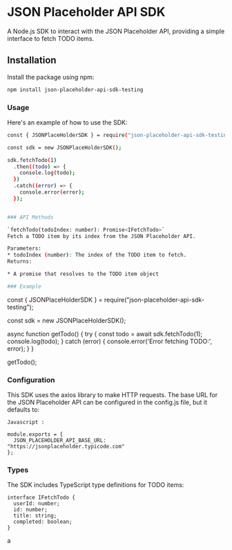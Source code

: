 # JSON Placeholder API SDK

A Node.js SDK to interact with the JSON Placeholder API, providing a simple interface to fetch TODO items.

## Installation

Install the package using npm:

```bash
npm install json-placeholder-api-sdk-testing
```

### Usage

Here's an example of how to use the SDK:

```bash
const { JSONPlaceHolderSDK } = require("json-placeholder-api-sdk-testing");

const sdk = new JSONPlaceHolderSDK();

sdk.fetchTodo(1)
  .then((todo) => {
    console.log(todo);
  })
  .catch((error) => {
    console.error(error);
  });


### API Methods

`fetchTodo(todoIndex: number): Promise<IFetchTodo>`
Fetch a TODO item by its index from the JSON Placeholder API.

Parameters:
* todoIndex (number): The index of the TODO item to fetch.
Returns:

* A promise that resolves to the TODO item object

### Example
```

const { JSONPlaceHolderSDK } = require("json-placeholder-api-sdk-testing");

const sdk = new JSONPlaceHolderSDK();

async function getTodo() {
try {
const todo = await sdk.fetchTodo(1);
console.log(todo);
} catch (error) {
console.error('Error fetching TODO:', error);
}
}

getTodo();

### Configuration

This SDK uses the axios library to make HTTP requests. The base URL for the JSON Placeholder API can be configured in the config.js file, but it defaults to:

```
Javascript :

module.exports = {
  JSON_PLACEHOLDER_API_BASE_URL: "https://jsonplaceholder.typicode.com"
};
```

### Types

The SDK includes TypeScript type definitions for TODO items:

```
interface IFetchTodo {
  userId: number;
  id: number;
  title: string;
  completed: boolean;
}
```
a
